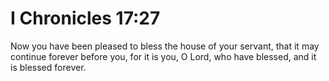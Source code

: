# I Chronicles 17:27

Now you have been pleased to bless the house of your servant, that it may continue forever before you, for it is you, O Lord, who have blessed, and it is blessed forever.
